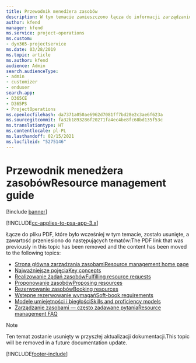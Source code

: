 ```yaml
---
title: Przewodnik menedżera zasobów
description: W tym temacie zamieszczono łącza do informacji zarządzaniu zasobami w programie Project Service Automation
author: kfend
manager: kfend
ms.service: project-operations
ms.custom:
- dyn365-projectservice
ms.date: 03/28/2019
ms.topic: article
ms.author: kfend
audience: Admin
search.audienceType:
- admin
- customizer
- enduser
search.app:
- D365CE
- D365PS
- ProjectOperations
ms.openlocfilehash: da7371a050ae6962d7081ff7bd28e2c3ae6f623a
ms.sourcegitcommit: fa32b1893286f20271fa4ec4be8fc68bd135f53c
ms.translationtype: HT
ms.contentlocale: pl-PL
ms.lasthandoff: 02/15/2021
ms.locfileid: "5275146"
---
```

# <a name="resource-management-guide"></a><span data-ttu-id="629fa-103">Przewodnik menedżera zasobów</span><span class="sxs-lookup"><span data-stu-id="629fa-103">Resource management guide</span></span>

[!include [banner](../../includes/psa-now-project-operations.md)]

[!INCLUDE[cc-applies-to-psa-app-3.x](../../includes/cc-applies-to-psa-app-3x.md)]

<span data-ttu-id="629fa-104">Łącze do pliku PDF, które było wcześniej w tym temacie, zostało usunięte, a zawartość przeniesiono do następujących tematów:</span><span class="sxs-lookup"><span data-stu-id="629fa-104">The PDF link that was previously in this topic has been removed and the content has been moved to the following topics:</span></span>

- [<span data-ttu-id="629fa-105">Strona główna zarządzania zasobami</span><span class="sxs-lookup"><span data-stu-id="629fa-105">Resource management home page</span></span>](../resource-management-home-page.md)
- [<span data-ttu-id="629fa-106">Najważniejsze pojęcia</span><span class="sxs-lookup"><span data-stu-id="629fa-106">Key concepts</span></span>](../reports-key-concepts.md)
- [<span data-ttu-id="629fa-107">Realizowanie żądań zasobów</span><span class="sxs-lookup"><span data-stu-id="629fa-107">Fulfilling resource requests</span></span>](../resource-management-fulfill-requests.md)
- [<span data-ttu-id="629fa-108">Proponowanie zasobów</span><span class="sxs-lookup"><span data-stu-id="629fa-108">Proposing resources</span></span>](../resource-management-propose-resources.md)
- [<span data-ttu-id="629fa-109">Rezerwowanie zasobów</span><span class="sxs-lookup"><span data-stu-id="629fa-109">Booking resources</span></span>](../resource-management-book-resources-scheduleboard.md)
- [<span data-ttu-id="629fa-110">Wstępne rezerwowanie wymagań</span><span class="sxs-lookup"><span data-stu-id="629fa-110">Soft-book requirements</span></span>](../resource-management-softbook-requirements.md)
- [<span data-ttu-id="629fa-111">Modele umiejętności i biegłości</span><span class="sxs-lookup"><span data-stu-id="629fa-111">Skills and proficiency models</span></span>](../resource-management-skills-proficiency.md)
- [<span data-ttu-id="629fa-112">Zarządzanie zasobami — często zadawane pytania</span><span class="sxs-lookup"><span data-stu-id="629fa-112">Resource management FAQ</span></span>](../resource-management-faq.md)

> [!NOTE]
> <span data-ttu-id="629fa-113">Ten temat zostanie usunięty w przyszłej aktualizacji dokumentacji.</span><span class="sxs-lookup"><span data-stu-id="629fa-113">This topic will be removed in a future documentation update.</span></span> 


[!INCLUDE[footer-include](../../includes/footer-banner.md)]